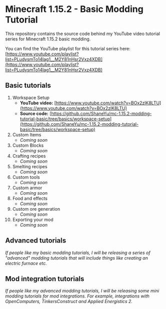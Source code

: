 # Minecraft 1.15.2 - Basic Modding Tutorial

This repository contains the source code behind my YouTube video tutorial series for Minecraft 1.15.2 basic modding.

You can find the YouTube playlist for this tutorial series here: [https://www.youtube.com/playlist?list=PLudysmTo14Iag1__M2Y81nHsr2Vxz4XDB](https://www.youtube.com/playlist?list=PLudysmTo14Iag1__M2Y81nHsr2Vxz4XDB)

## Basic tutorials

1. Workspace Setup
    * **YouTube video:** [https://www.youtube.com/watch?v=BOx2zlK8LTU](https://www.youtube.com/watch?v=BOx2zlK8LTU)
    * **Source code:** [https://github.com/ShaneYu/mc-1.15.2-modding-tutorial-basic/tree/basics/workspace-setup](https://github.com/ShaneYu/mc-1.15.2-modding-tutorial-basic/tree/basics/workspace-setup)
2. Custom Items
    * _Coming soon_
3. Custom Blocks
    * _Coming soon_
4. Crafting recipes
    * _Coming soon_
5. Smelting recipes
    * _Coming soon_
6. Custom tools
    * _Coming soon_
7. Custom armor
    * _Coming soon_
8. Food and effects
    * _Coming soon_
9. Custom ore generation
    * _Coming soon_
10. Exporting your mod
    * _Coming soon_

## Advanced tutorials

_If people like my basic modding tutorials, I will be releasing a series of "advanced" modding tutorials that will include things like creating an electric furnace etc._

## Mod integration tutorials

_If people like my advanced modding tutorials, I will be releasing some mini modding tutorials for mod integrations. For example, integrations with OpenComputers, TinkersConstruct and Applied Energistics 2._

